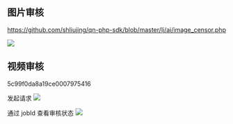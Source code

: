 ## 图片审核

https://github.com/shliujing/qn-php-sdk/blob/master/lj/ai/image_censor.php

![](https://i.iamlj.com/19-03-25/175916.png)


## 视频审核

5c99f0da8a19ce0007975416

发起请求
![](https://i.iamlj.com/19-03-26/172958.png)

通过 jobId 查看审核状态
![](https://i.iamlj.com/19-03-26/173428.png)
